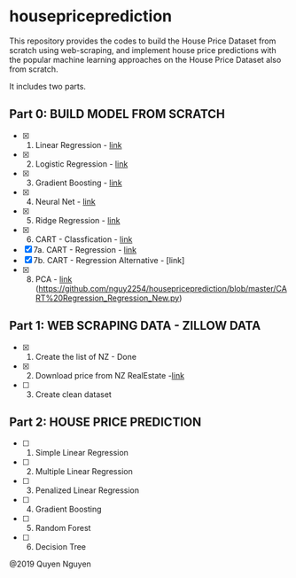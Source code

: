 # housepriceprediction
This repository provides the codes to build the House Price Dataset from scratch using web-scraping, and implement house price predictions with the popular machine learning approaches on the House Price Dataset also from scratch.

It includes two parts.
## Part 0: BUILD MODEL FROM SCRATCH
- [x] 1. Linear Regression - [link](https://github.com/nguy2254/housepriceprediction/blob/master/Linear%20Regression_GSD.ipynb)
- [x] 2. Logistic Regression - [link](https://github.com/nguy2254/housepriceprediction/blob/master/Logistic%20Regression.ipynb) 
- [x] 3. Gradient Boosting - [link](https://github.com/nguy2254/housepriceprediction/blob/master/GBM%20Implementation.py)
- [x] 4. Neural Net  - [link](https://github.com/nguy2254/housepriceprediction/blob/master/Neural%20Net%20implementation.ipynb)
- [x] 5. Ridge Regression - [link](https://github.com/nguy2254/housepriceprediction/blob/master/Ridge%20Regression.ipynb)
- [x] 6. CART - Classfication - [link](https://github.com/nguy2254/housepriceprediction/blob/master/CART.py)
- [x] 7a. CART - Regression - [link](https://github.com/nguy2254/housepriceprediction/blob/master/CART%20Regression_Regression.py)
- [x] 7b. CART - Regression Alternative - [link]
- [x] 8.  PCA - [link](https://github.com/nguy2254/housepriceprediction/blob/master/PCA%20Analysis.ipynb)
(https://github.com/nguy2254/housepriceprediction/blob/master/CART%20Regression_Regression_New.py)
## Part 1: WEB SCRAPING DATA  - ZILLOW DATA 
- [x] 1. Create the list of NZ - Done 
- [x] 2. Download price from NZ RealEstate -[link](https://github.com/nguy2254/housepriceprediction/blob/master/Webscrapping.ipynb)
- [ ] 3. Create clean dataset

## Part 2: HOUSE PRICE PREDICTION
- [ ] 1. Simple Linear Regression
- [ ] 2. Multiple Linear Regression
- [ ] 3. Penalized Linear Regression
- [ ] 4. Gradient Boosting 
- [ ] 5. Random Forest 
- [ ] 6. Decision Tree 

@2019 Quyen Nguyen

